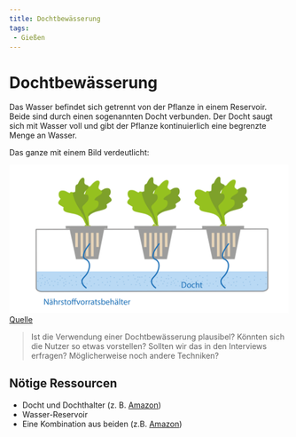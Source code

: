 ```yaml
---
title: Dochtbewässerung
tags:
 - Gießen
---
```


# Dochtbewässerung

Das Wasser befindet sich getrennt von der Pflanze in einem Reservoir. Beide sind durch einen sogenannten Docht verbunden. Der Docht saugt sich mit Wasser voll und gibt der Pflanze kontinuierlich eine begrenzte Menge an Wasser.

Das ganze mit einem Bild verdeutlicht:

![Hydroponik Dochtbewässerung](Wick-System-Docht-Bewaesserung.svg)
[Quelle](https://www.hydroponik-urban-gardening.de/hydroponik-leitfaden/verschiedene-hydroponik-systeme/?L=0)


> Ist die Verwendung einer Dochtbewässerung plausibel? Könnten sich die Nutzer so etwas vorstellen? Sollten wir das in den Interviews erfragen? Möglicherweise noch andere Techniken?

## Nötige Ressourcen

- Docht und Dochthalter (z. B. [Amazon](https://www.amazon.de/Emsa-515351-Bew%C3%A4sserungsset-Kr%C3%A4utertopf-Dochthalter/dp/B00T1OG5ZU/))
- Wasser-Reservoir
- Eine Kombination aus beiden (z.B. [Amazon](https://www.amazon.de/MEPAL-Hydro-Kr%C3%A4utertopf-Plastik-Einheiten/dp/B00JQPOLDW/))
